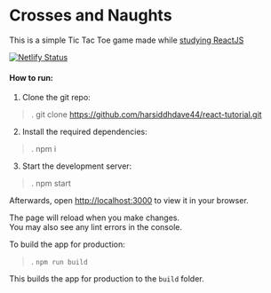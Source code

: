 # Crosses and Naughts

This is a simple Tic Tac Toe game made while [studying ReactJS](https://reactjs.org/tutorial/tutorial.html)

[![Netlify Status](https://api.netlify.com/api/v1/badges/aaff55f2-5349-48e9-8ef0-efb5fc595d7f/deploy-status)](https://app.netlify.com/sites/xnzero/deploys)

#### How to run:

1. Clone the git repo:
>. git clone https://github.com/harsiddhdave44/react-tutorial.git

2. Install the required dependencies:
>. npm i

3. Start the development server:
>. npm start

Afterwards, open [http://localhost:3000](http://localhost:3000) to view it in your browser.

The page will reload when you make changes.\
You may also see any lint errors in the console.

To build the app for production:
>. `npm run build`

This builds the app for production to the `build` folder.

